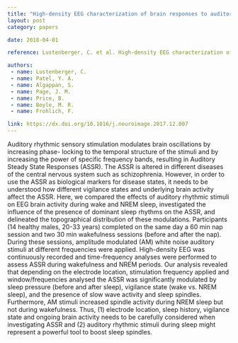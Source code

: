 ```yaml
---
title: "High-density EEG characterization of brain responses to auditory rhythmic stimuli during wakefulness and NREM sleep"
layout: post
category: papers

date: 2018-04-01

reference: Lustenberger, C. et al. High-density EEG characterization of brain responses to auditory rhythmic stimuli during wakefulness and NREM sleep. NeuroImage 169, 57–68 (2018).

authors:
 - name: Lustenberger, C. 
 - name: Patel, Y. A.
 - name: Algappan, S.
 - name: Page, J. M.
 - name: Price, B.
 - name: Boyle, M. R.
 - name: Frohlich, F.

link: https://dx.doi.org/10.1016/j.neuroimage.2017.12.007
---
```


Auditory rhythmic sensory stimulation modulates brain oscillations by
increasing phase- locking to the temporal structure of the stimuli and by
increasing the power of specific frequency bands, resulting in Auditory Steady
State Responses (ASSR). The ASSR is altered in different diseases of the
central nervous system such as schizophrenia. However, in order to use the ASSR
as biological markers for disease states, it needs to be understood how
different vigilance states and underlying brain activity affect the ASSR. Here,
we compared the effects of auditory rhythmic stimuli on EEG brain activity
during wake and NREM sleep, investigated the influence of the presence of
dominant sleep rhythms on the ASSR, and delineated the topographical
distribution of these modulations. Participants (14 healthy males, 20-33 years)
completed on the same day a 60 min nap session and two 30 min wakefulness
sessions (before and after the nap). During these sessions, amplitude modulated
(AM) white noise auditory stimuli at different frequencies were applied.
High-density EEG was continuously recorded and time-frequency analyses were
performed to assess ASSR during wakefulness and NREM periods. Our analysis
revealed that depending on the electrode location, stimulation frequency
applied and window/frequencies analysed the ASSR was significantly modulated by
sleep pressure (before and after sleep), vigilance state (wake vs.  NREM
sleep), and the presence of slow wave activity and sleep spindles. Furthermore,
AM stimuli increased spindle activity during NREM sleep but not during
wakefulness. Thus, (1) electrode location, sleep history, vigilance state and
ongoing brain activity needs to be carefully considered when investigating ASSR
and (2) auditory rhythmic stimuli during sleep might represent a powerful tool
to boost sleep spindles.
